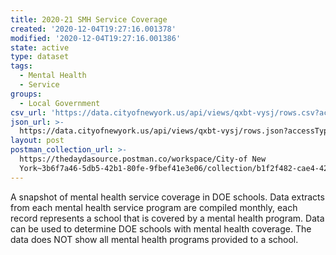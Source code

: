 ```yaml
---
title: 2020-21 SMH Service Coverage
created: '2020-12-04T19:27:16.001378'
modified: '2020-12-04T19:27:16.001386'
state: active
type: dataset
tags:
  - Mental Health
  - Service
groups:
  - Local Government
csv_url: 'https://data.cityofnewyork.us/api/views/qxbt-vysj/rows.csv?accessType=DOWNLOAD'
json_url: >-
  https://data.cityofnewyork.us/api/views/qxbt-vysj/rows.json?accessType=DOWNLOAD
layout: post
postman_collection_url: >-
  https://thedaydasource.postman.co/workspace/City-of New
  York~3b6f7a46-5db5-42b1-80fe-9fbef41e3e06/collection/b1f2f482-cae4-4285-811e-f987763eae3e
---
```

A snapshot of mental health service coverage in DOE schools.  Data extracts from each mental health service program are compiled monthly, each record represents a school that is covered by a mental health program. Data can be used to determine DOE schools with mental health coverage.  The data does NOT show all mental health programs provided to a school.
